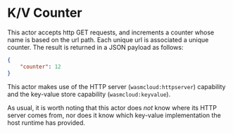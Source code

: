# K/V Counter

This actor accepts http GET requests, and 
increments a counter whose name is based on the url path.
Each unique url is associated a unique counter.
The result is returned in a JSON payload as follows:

```json
{
    "counter": 12
}
```

This actor makes use of the HTTP server (`wasmcloud:httpserver`) capability 
and the key-value store capability (`wasmcloud:keyvalue`). 

As usual, it is worth noting that this actor does _not_ know 
where its HTTP server comes from, nor does it know which 
key-value implementation the host runtime has provided.
